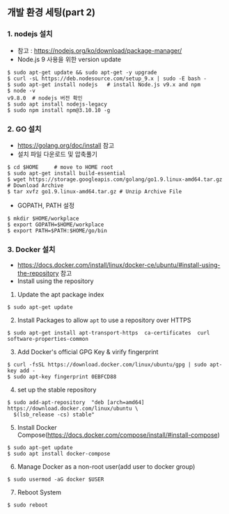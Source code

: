 ## 개발 환경 세팅(part 2)
### 1. nodejs 설치
 - 참고 : https://nodejs.org/ko/download/package-manager/
 - Node.js 9 사용을 위한 version update
 ```
 $ sudo apt-get update && sudo apt-get -y upgrade
 $ curl -sL https://deb.nodesource.com/setup_9.x | sudo -E bash -
 $ sudo apt-get install nodejs   # install Node.js v9.x and npm
 $ node -v
 v9.8.0  # nodejs 버전 확인
 $ sudo apt install nodejs-legacy
 $ sudo npm install npm@3.10.10 -g
```
### 2. GO 설치
  - https://golang.org/doc/install 참고
  - 설치 파일 다운로드 및 압축풀기
  ```
  $ cd $HOME     # move to HOME root
  $ sudo apt-get install build-essential
  $ wget https://storage.googleapis.com/golang/go1.9.linux-amd64.tar.gz # Download Archive
  $ tar xvfz go1.9.linux-amd64.tar.gz # Unzip Archive File
  ```
  - GOPATH, PATH 설정
  ```
  $ mkdir $HOME/workplace
  $ export GOPATH=$HOME/workplace
  $ export PATH=$PATH:$HOME/go/bin
  ```

### 3. Docker 설치
  - https://docs.docker.com/install/linux/docker-ce/ubuntu/#install-using-the-repository 참고
  - Install using the repository
  1. Update the apt package index
  ```
  $ sudo apt-get update     
  ```
  2. Install Packages to allow ```apt``` to use a repository over HTTPS
  ```
  $ sudo apt-get install apt-transport-https  ca-certificates  curl  software-properties-common
  ```
  3. Add Docker's official GPG Key & virify fingerprint
  ```
  $ curl -fsSL https://download.docker.com/linux/ubuntu/gpg | sudo apt-key add -
  $ sudo apt-key fingerprint 0EBFCD88
  ```
  4. set up the stable repository
  ```
  $ sudo add-apt-repository  "deb [arch=amd64] https://download.docker.com/linux/ubuntu \
    $(lsb_release -cs) stable"
  ```
  5. Install Docker Compose(https://docs.docker.com/compose/install/#install-compose)
  ```
  $ sudo apt-get update
  $ sudo apt install docker-compose
  ``` 
  6. Manage Docker as a non-root user(add user to docker group)
  ```
  $ sudo usermod -aG docker $USER
  ```
  7. Reboot System
  ```
  $ sudo reboot
  ```